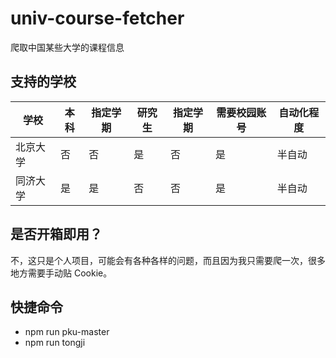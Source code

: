 # univ-course-fetcher
爬取中国某些大学的课程信息
## 支持的学校
|学校|本科|指定学期|研究生|指定学期|需要校园账号|自动化程度|
|--|--|--|--|--|--|--|
|北京大学|否|否|是|否|是|半自动|
|同济大学|是|是|否|否|是|半自动|
## 是否开箱即用？
不，这只是个人项目，可能会有各种各样的问题，而且因为我只需要爬一次，很多地方需要手动贴 Cookie。
## 快捷命令
- npm run pku-master
- npm run tongji